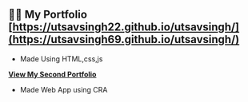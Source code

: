
## 👨‍💻 My Portfolio [https://utsavsingh22.github.io/utsavsingh/](https://utsavsingh69.github.io/utsavsingh/)

- Made Using HTML,css,js






**[View My Second Portfolio](https://eager-tesla-7c5546.netlify.app/)**
- Made Web App using CRA
